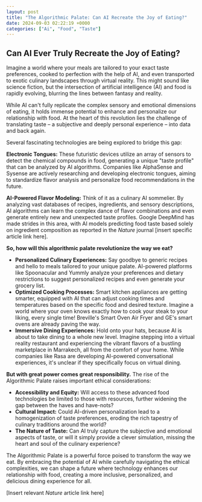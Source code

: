 ```yaml
---
layout: post
title: "The Algorithmic Palate: Can AI Recreate the Joy of Eating?"
date: 2024-09-03 02:22:19 +0000
categories: ["Ai", "Food", "Taste"]
---
```


## Can AI Ever Truly Recreate the Joy of Eating?

Imagine a world where your meals are tailored to your exact taste preferences, cooked to perfection with the help of AI, and even transported to exotic culinary landscapes through virtual reality. This might sound like science fiction, but the intersection of artificial intelligence (AI) and food is rapidly evolving, blurring the lines between fantasy and reality. 

While AI can't fully replicate the complex sensory and emotional dimensions of eating, it holds immense potential to enhance and personalize our relationship with food. At the heart of this revolution lies the challenge of translating taste – a subjective and deeply personal experience – into data and back again.  

Several fascinating technologies are being explored to bridge this gap:

**Electronic Tongues:**  These futuristic devices utilize an array of sensors to detect the chemical compounds in food, generating a unique "taste profile" that can be analyzed by AI algorithms. Companies like AlphaSense and Sysense are actively researching and developing electronic tongues, aiming to standardize flavor analysis and personalize food recommendations in the future.

**AI-Powered Flavor Modeling:**  Think of it as a culinary AI sommelier. By analyzing vast databases of recipes, ingredients, and sensory descriptions, AI algorithms can learn the complex dance of flavor combinations and even generate entirely new and unexpected taste profiles. Google DeepMind has made strides in this area, with AI models predicting food taste based solely on ingredient composition as reported in the *Nature* journal [insert specific article link here]. 

**So, how will this algorithmic palate revolutionize the way we eat?**

* **Personalized Culinary Experiences:** Say goodbye to generic recipes and hello to meals tailored to your unique palate. AI-powered platforms like Spoonacular and Yummly analyze your preferences and dietary restrictions to suggest personalized recipes and even generate your grocery list.
* **Optimized Cooking Processes:** Smart kitchen appliances are getting smarter, equipped with AI that can adjust cooking times and temperatures based on the specific food and desired texture. Imagine a world where your oven knows exactly how to cook your steak to your liking, every single time! Breville's Smart Oven Air Fryer and GE's smart ovens are already paving the way.
* **Immersive Dining Experiences:**  Hold onto your hats, because AI is about to take dining to a whole new level.  Imagine stepping into a virtual reality restaurant and experiencing the vibrant flavors of a bustling marketplace in Marrakech, all from the comfort of your home. While companies like Rasa are developing AI-powered conversational experiences, it's unclear if they specifically focus on virtual dining. 

**But with great power comes great responsibility.** The rise of the Algorithmic Palate raises important ethical considerations:

* **Accessibility and Equity:** Will access to these advanced food technologies be limited to those with resources, further widening the gap between the haves and have-nots?  
* **Cultural Impact:** Could AI-driven personalization lead to a homogenization of taste preferences, eroding the rich tapestry of culinary traditions around the world?
* **The Nature of Taste:** Can AI truly capture the subjective and emotional aspects of taste, or will it simply provide a clever simulation, missing the heart and soul of the culinary experience?

The Algorithmic Palate is a powerful force poised to transform the way we eat. By embracing the potential of AI while carefully navigating the ethical complexities, we can shape a future where technology enhances our relationship with food, creating a more inclusive, personalized, and delicious dining experience for all.



[Insert relevant *Nature* article link here] 



